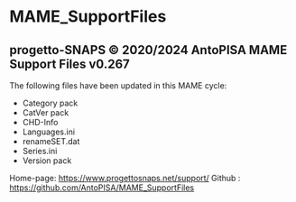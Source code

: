 # MAME_SupportFiles

progetto-SNAPS © 2020/2024 AntoPISA
MAME Support Files v0.267
-----------------------------------

The following files have been updated in this MAME cycle:

- Category pack
- CatVer pack
- CHD-Info
- Languages.ini
- renameSET.dat
- Series.ini
- Version pack

Home-page: https://www.progettosnaps.net/support/
Github   : https://github.com/AntoPISA/MAME_SupportFiles
